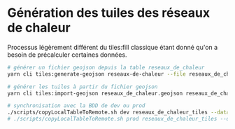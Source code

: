 # Génération des tuiles des réseaux de chaleur

Processus légèrement différent du tiles:fill classique étant donné qu'on a besoin de précalculer certaines données.

```sh
# générer un fichier geojson depuis la table reseaux_de_chaleur
yarn cli tiles:generate-geojson reseaux-de-chaleur --file reseaux_de_chaleur.geojson

# générer les tuiles à partir du fichier geojson
yarn cli tiles:import-geojson reseaux_de_chaleur.geojson reseaux_de_chaleur_tiles 0 14

# synchronisation avec la BDD de dev ou prod
./scripts/copyLocalTableToRemote.sh dev reseaux_de_chaleur_tiles --data-only
# ./scripts/copyLocalTableToRemote.sh prod reseaux_de_chaleur_tiles --data-only
```
